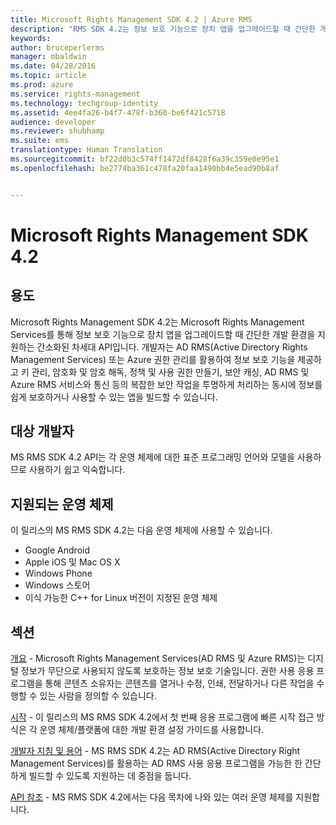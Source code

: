 ```yaml
---
title: Microsoft Rights Management SDK 4.2 | Azure RMS
description: "RMS SDK 4.2는 정보 보호 기능으로 장치 앱을 업그레이드할 때 간단한 개발 환경을 지원하는 간소화된 차세대 API입니다."
keywords: 
author: bruceperlerms
manager: mbaldwin
ms.date: 04/28/2016
ms.topic: article
ms.prod: azure
ms.service: rights-management
ms.technology: techgroup-identity
ms.assetid: 4ee4fa26-b4f7-478f-b360-be6f421c5718
audience: developer
ms.reviewer: shubhamp
ms.suite: ems
translationtype: Human Translation
ms.sourcegitcommit: bf22d0b3c574ff1472df8428f6a39c359e0e95e1
ms.openlocfilehash: be2774ba361c478fa20faa1490bb4e5ead90b8af


---
```


# Microsoft Rights Management SDK 4.2

## 용도 ##

Microsoft Rights Management SDK 4.2는 Microsoft Rights Management Services를 통해 정보 보호 기능으로 장치 앱을 업그레이드할 때 간단한 개발 환경을 지원하는 간소화된 차세대 API입니다. 개발자는 AD RMS(Active Directory Rights Management Services) 또는 Azure 권한 관리를 활용하여 정보 보호 기능을 제공하고 키 관리, 암호화 및 암호 해독, 정책 및 사용 권한 만들기, 보안 캐싱, AD RMS 및 Azure RMS 서비스와 통신 등의 복잡한 보안 작업을 투명하게 처리하는 동시에 정보를 쉽게 보호하거나 사용할 수 있는 앱을 빌드할 수 있습니다.

## 대상 개발자 ##

MS RMS SDK 4.2 API는 각 운영 체제에 대한 표준 프로그래밍 언어와 모델을 사용하므로 사용하기 쉽고 익숙합니다.

## 지원되는 운영 체제 ##

이 릴리스의 MS RMS SDK 4.2는 다음 운영 체제에 사용할 수 있습니다.

- Google Android
- Apple iOS 및 Mac OS X
- Windows Phone
- Windows 스토어
- 이식 가능한 C++ for Linux 버전이 지정된 운영 체제

## 섹션 ##

[개요](overview.md) - Microsoft Rights Management Services(AD RMS 및 Azure RMS)는 디지털 정보가 무단으로 사용되지 않도록 보호하는 정보 보호 기술입니다. 권한 사용 응용 프로그램을 통해 콘텐츠 소유자는 콘텐츠를 열거나 수정, 인쇄, 전달하거나 다른 작업을 수행할 수 있는 사람을 정의할 수 있습니다.

[시작](get-started.md) - 이 릴리스의 MS RMS SDK 4.2에서 첫 번째 응용 프로그램에 빠른 시작 접근 방식은 각 운영 체제/플랫폼에 대한 개발 환경 설정 가이드를 사용합니다.

[개발자 지침 및 용어](core-concepts.md) - MS RMS SDK 4.2는 AD RMS(Active Directory Right Management Services)를 활용하는 AD RMS 사용 응용 프로그램을 가능한 한 간단하게 빌드할 수 있도록 지원하는 데 중점을 둡니다.

[API 참조](api-reference-4-2.md) - MS RMS SDK 4.2에서는 다음 목차에 나와 있는 여러 운영 체제를 지원합니다.

 

 

 



<!--HONumber=Jun16_HO4-->


